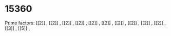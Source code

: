 # 15360

Prime factors: [[2]] , [[2]] , [[2]] , [[2]] , [[2]] , [[2]] , [[2]] , [[2]] , [[2]] , [[2]] , [[3]] , [[5]] , 